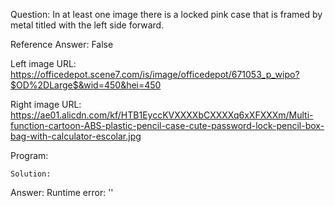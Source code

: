 Question: In at least one image there is a locked pink case that is framed by metal titled with the left side forward.

Reference Answer: False

Left image URL: https://officedepot.scene7.com/is/image/officedepot/671053_p_wipo?$OD%2DLarge$&wid=450&hei=450

Right image URL: https://ae01.alicdn.com/kf/HTB1EyccKVXXXXbCXXXXq6xXFXXXm/Multi-function-cartoon-ABS-plastic-pencil-case-cute-password-lock-pencil-box-bag-with-calculator-escolar.jpg

Program:

```
Solution:
```
Answer: Runtime error: ''

